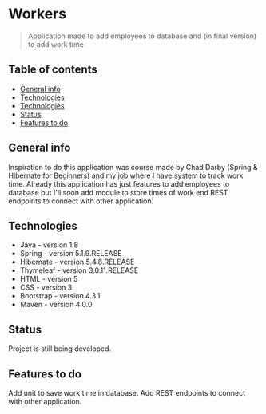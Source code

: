 # Workers
>Application made to add employees to database and (in final version) to add work time

## Table of contents
* [General info](#general-info)
* [Technologies](#technologies)
* [Technologies](#technologies)
* [Status](#status)
* [Features to do](#features-to-do)

## General info
Inspiration to do this application was course made by Chad Darby (Spring & Hibernate for Beginners) and my job where I have system to track work time. Already this application has just features to add employees to database but I'll soon add module to store times of work end REST endpoints to connect with other application.

## Technologies
* Java - version 1.8
* Spring - version 5.1.9.RELEASE
* Hibernate - version 5.4.8.RELEASE
* Thymeleaf - version 3.0.11.RELEASE
* HTML - version 5
* CSS - version 3
* Bootstrap - version 4.3.1
* Maven - version 4.0.0


## Status

Project is still being developed.

## Features to do
Add unit to save work time in database.
Add REST endpoints to connect with other application.